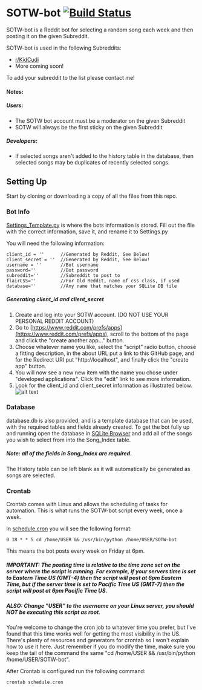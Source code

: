 # SOTW-bot [![Build Status](https://travis-ci.org/jakeehall/SOTW-bot.svg?branch=master)](https://travis-ci.org/jakeehall/SOTW-bot)
SOTW-bot is a Reddit bot for selecting a random song each week and then posting it on the given Subreddit.

SOTW-bot is used in the following Subreddits:
* [r/KidCudi](https://www.reddit.com/r/KidCudi/)
* More coming soon!

To add your subreddit to the list please contact me!

#### Notes:
##### Users:
* The SOTW bot account must be a moderator on the given Subreddit
* SOTW will always be the first sticky on the given Subreddit
##### Developers:
* If selected songs aren't added to the history table in the database, then selected songs may be duplicates of recently selected songs.

## Setting Up
Start by cloning or downloading a copy of all the files from this repo.
### Bot Info
[Settings_Template.py](./Settings_Template.py) is where the bots information is stored. Fill out the file with the correct information, save it, and rename it to Settings.py

You will need the following information:
```
client_id = ''      //Generated by Reddit, See Below!
client_secret = ''  //Generated by Reddit, See Below!
username = ''       //Bot username
password=''         //Bot password
subreddit=''        //Subreddit to post to
flairCSS=''         //For Old Reddit, name of css class, if used
database=''         //Any name that matches your SQLite DB file
```
##### Generating client_id and client_secret
1. Create and log into your SOTW account. (DO NOT USE YOUR PERSONAL REDDIT ACCOUNT)
2. Go to [https://www.reddit.com/prefs/apps](https://www.reddit.com/prefs/apps), scroll to the bottom of the page and click the "create another app..." button.
3. Choose whatever name you like, select the "script" radio button, choose a fitting description, in the about URL put a link to this GitHub page, and for the Redirect URI put "http://localhost", and finally click the "create app" button.
4. You will now see a new new item with the name you chose under "developed applications". Click the "edit" link to see more information.
5. Look for the client_id and client_secret information as illustrated below.
![alt text](https://i.imgur.com/qsj6To5.png "Client I.D. and Client Secret Helper Image")

### Database
database.db is also provided, and is a template database that can be used, with the required tables and fields already created. To get the bot fully up and running open the database in [SQLite Browser](https://sqlitebrowser.org) and add all of the songs you wish to select from into the Song_Index table.
##### Note: all of the fields in Song_Index are required.
The History table can be left blank as it will automatically be generated as songs are selected.

### Crontab
Crontab comes with Linux and allows the scheduling of tasks for automation. This is what runs the SOTW-bot script every week, once a week.

In [schedule.cron](./schedule.cron) you will see the following format:
```
0 18 * * 5 cd /home/USER && /usr/bin/python /home/USER/SOTW-bot
```
This means the bot posts every week on Friday at 6pm.
##### IMPORTANT: The posting time is relative to the time zone set on the server where the script is running. For example, if your servers time is set to Eastern Time US (GMT-4) then the script will post at 6pm Eastern Time, but if the server time is set to Pacific Time US (GMT-7) then the script will post at 6pm Pacific Time US.
##### ALSO: Change "USER" to the username on your Linux server, you should NOT be executing this script as root.
You're welcome to change the cron job to whatever time you prefer, but I've found that this time works well for getting the most visibility in the US. There's plenty of resources and generators for crontab so I won't explain how to use it here. Just remember if you do modify the time, make sure you keep the tail of the command the same "cd /home/USER && /usr/bin/python /home/USER/SOTW-bot".

After Crontab is configured run the following command:
```
crontab schedule.cron
```
